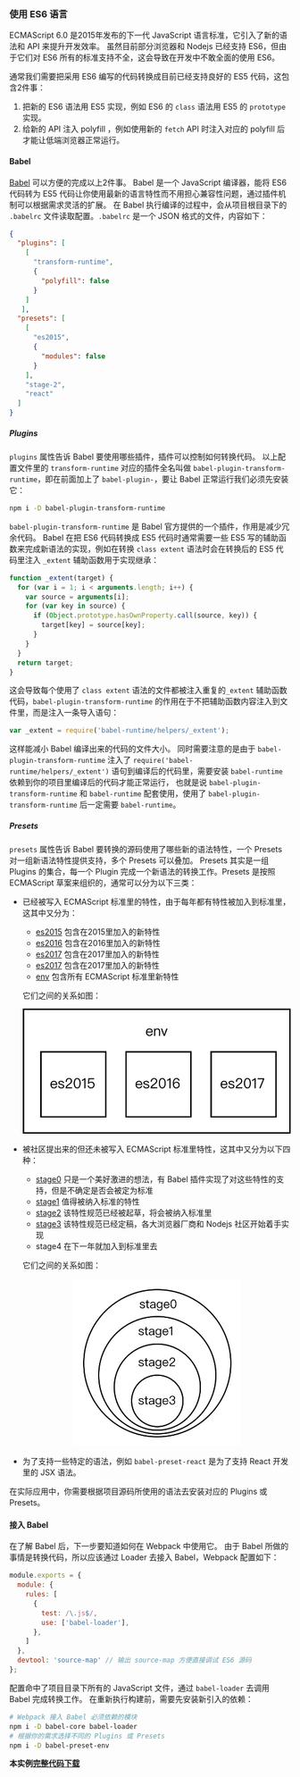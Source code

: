 ### 使用 ES6 语言
ECMAScript 6.0 是2015年发布的下一代 JavaScript 语言标准，它引入了新的语法和 API 来提升开发效率。
虽然目前部分浏览器和 Nodejs 已经支持 ES6，但由于它们对 ES6 所有的标准支持不全，这会导致在开发中不敢全面的使用 ES6。

通常我们需要把采用 ES6 编写的代码转换成目前已经支持良好的 ES5 代码，这包含2件事：
1. 把新的 ES6 语法用 ES5 实现，例如 ES6 的 `class` 语法用 ES5 的 `prototype` 实现。
2. 给新的 API 注入 polyfill ，例如使用新的 `fetch` API 时注入对应的 polyfill 后才能让低端浏览器正常运行。

#### Babel
[Babel](https://babeljs.io) 可以方便的完成以上2件事。
Babel 是一个 JavaScript 编译器，能将 ES6 代码转为 ES5 代码让你使用最新的语言特性而不用担心兼容性问题，通过插件机制可以根据需求灵活的扩展。
在 Babel 执行编译的过程中，会从项目根目录下的 `.babelrc` 文件读取配置。`.babelrc` 是一个 JSON 格式的文件，内容如下：
```json
{
  "plugins": [
    [
      "transform-runtime",
      {
        "polyfill": false
      }
    ]
   ],
  "presets": [
    [
      "es2015",
      {
        "modules": false
      }
    ],
    "stage-2",
    "react"
  ]
}
```

##### Plugins
`plugins` 属性告诉 Babel 要使用哪些插件，插件可以控制如何转换代码。
以上配置文件里的 `transform-runtime` 对应的插件全名叫做 `babel-plugin-transform-runtime`，即在前面加上了 `babel-plugin-`，要让 Babel 正常运行我们必须先安装它：
```bash
npm i -D babel-plugin-transform-runtime
```
`babel-plugin-transform-runtime` 是 Babel 官方提供的一个插件，作用是减少冗余代码。
Babel 在把 ES6 代码转换成 ES5 代码时通常需要一些 ES5 写的辅助函数来完成新语法的实现，例如在转换 `class extent` 语法时会在转换后的 ES5 代码里注入 `_extent` 辅助函数用于实现继承：
```js
function _extent(target) {
  for (var i = 1; i < arguments.length; i++) {
    var source = arguments[i];
    for (var key in source) {
      if (Object.prototype.hasOwnProperty.call(source, key)) {
        target[key] = source[key];
      }
    }
  }
  return target;
}
```
这会导致每个使用了 `class extent` 语法的文件都被注入重复的`_extent` 辅助函数代码，`babel-plugin-transform-runtime` 的作用在于不把辅助函数内容注入到文件里，而是注入一条导入语句：
```js
var _extent = require('babel-runtime/helpers/_extent');
```
这样能减小 Babel 编译出来的代码的文件大小。
同时需要注意的是由于 `babel-plugin-transform-runtime` 注入了 `require('babel-runtime/helpers/_extent')` 语句到编译后的代码里，需要安装 `babel-runtime` 依赖到你的项目里编译后的代码才能正常运行，
也就是说 `babel-plugin-transform-runtime` 和 `babel-runtime` 配套使用，使用了 `babel-plugin-transform-runtime` 后一定需要 `babel-runtime`。

##### Presets
`presets` 属性告诉 Babel 要转换的源码使用了哪些新的语法特性，一个 Presets 对一组新语法特性提供支持，多个 Presets 可以叠加。
Presets 其实是一组 Plugins 的集合，每一个 Plugin 完成一个新语法的转换工作。Presets 是按照 ECMAScript 草案来组织的，通常可以分为以下三类：
- 已经被写入 ECMAScript 标准里的特性，由于每年都有特性被加入到标准里，这其中又分为：
  - [es2015](https://babeljs.io/docs/plugins/preset-es2015/) 包含在2015里加入的新特性
  - [es2016](https://babeljs.io/docs/plugins/preset-es2016/) 包含在2016里加入的新特性
  - [es2017](https://babeljs.io/docs/plugins/preset-es2017/) 包含在2017里加入的新特性
  - [es2017](https://babeljs.io/docs/plugins/preset-es2017/) 包含在2017里加入的新特性
  - [env](https://babeljs.io/docs/plugins/preset-env/) 包含所有 ECMAScript 标准里新特性
  
  它们之间的关系如图：
  <p align="center">
    <img src="img/presets-es.png" width="500px" alt="ECMAScript 标准里的特性关系图"/>
  </p>
    
- 被社区提出来的但还未被写入 ECMAScript 标准里特性，这其中又分为以下四种：
  - [stage0](https://babeljs.io/docs/plugins/preset-stage-0/) 只是一个美好激进的想法，有 Babel 插件实现了对这些特性的支持，但是不确定是否会被定为标准
  - [stage1](https://babeljs.io/docs/plugins/preset-stage-1/) 值得被纳入标准的特性
  - [stage2](https://babeljs.io/docs/plugins/preset-stage-2/) 该特性规范已经被起草，将会被纳入标准里
  - [stage3](https://babeljs.io/docs/plugins/preset-stage-3/) 该特性规范已经定稿，各大浏览器厂商和 Nodejs 社区开始着手实现
  - stage4 在下一年就加入到标准里去
  
  它们之间的关系如图：
  <p align="center">
    <img src="img/presets-stage.png" width="300px" alt="stage关系图"/>
  </p>
    
    
- 为了支持一些特定的语法，例如 `babel-preset-react` 是为了支持 React 开发里的 JSX 语法。
 
在实际应用中，你需要根据项目源码所使用的语法去安装对应的 Plugins 或 Presets。

#### 接入 Babel
在了解 Babel 后，下一步要知道如何在 Webpack 中使用它。
由于 Babel 所做的事情是转换代码，所以应该通过 Loader 去接入 Babel，Webpack 配置如下：
```js
module.exports = {
  module: {
    rules: [
      {
        test: /\.js$/,
        use: ['babel-loader'],
      },
    ]
  },
  devtool: 'source-map' // 输出 source-map 方便直接调试 ES6 源码
};
```
配置命中了项目目录下所有的 JavaScript 文件，通过 `babel-loader` 去调用 Babel 完成转换工作。
在重新执行构建前，需要先安装新引入的依赖：
```bash
# Webpack 接入 Babel 必须依赖的模块
npm i -D babel-core babel-loader 
# 根据你的需求选择不同的 Plugins 或 Presets
npm i -D babel-preset-env
```

**本实例[完整代码下载](https://github.com/gwuhaolin/dive-into-webpack/tree/master/codes/3.1使用ES6语言)**
